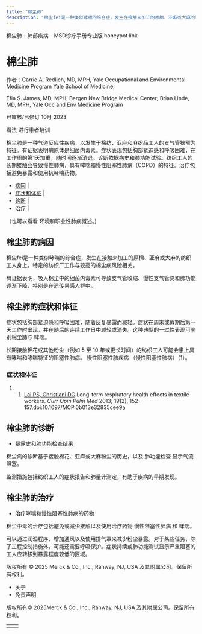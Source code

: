 ```yaml
---
title: "棉尘肺"
description: "棉尘fei是一种类似哮喘的综合症，发生在接触未加工的原棉、亚麻或大麻的纺织工人身上。特定的纺织厂工作与较高的棉尘病风险相关。"
---
```


﻿棉尘肺 \- 肺部疾病 \- MSD诊疗手册专业版 honeypot link

# 棉尘肺

作者：Carrie A. Redlich, MD, MPH, Yale Occupational and Environmental Medicine Program Yale School of Medicine;

Efia S. James, MD, MPH, Bergen New Bridge Medical Center; Brian Linde, MD, MPH, Yale Occ and Env Medicine Program

已审核/已修订 10月 2023

看法 进行患者培训

棉尘肺是一种气道反应性疾病，以发生于棉纺、亚麻和麻织品工人的支气管狭窄为特征。有证据表明病原体是细菌内毒素。症状表现包括胸部紧迫感和呼吸困难，在工作周的第1天加重，随时间逐渐消退。诊断依据病史和肺功能试验。纺织工人的长期接触会导致慢性肺病，具有哮喘和慢性阻塞性肺病（COPD）的特征。治疗包括避免暴露和使用抗哮喘药物。

- [病因](#病因_v921537_zh) \|
- [症状和体征](#症状和体征_v921540_zh) \|
- [诊断](#诊断_v921544_zh) \|
- [治疗](#治疗_v921547_zh) \|

（也可以看看 环境和职业性肺病概述。)

## 棉尘肺的病因

棉尘fei是一种类似哮喘的综合症，发生在接触未加工的原棉、亚麻或大麻的纺织工人身上。特定的纺织厂工作与较高的棉尘病风险相关。

有证据表明，吸入棉尘中的细菌内毒素可导致支气管收缩、慢性支气管炎和肺功能逐渐下降，特别是在遗传易感人群中。

## 棉尘肺的症状和体征

症状包括胸部紧迫感和呼吸困难，随着反复暴露而减轻。症状在周末或假期后第一天工作时出现，并在随后的连续工作日中减轻或消失。这种典型的一过性表现可鉴别棉尘肺与 哮喘。

长期接触棉花或其他粉尘（例如 5 至 10 年或更长时间）的纺织工人可能会患上具有哮喘和哮喘特征的阻塞性肺病。 慢性阻塞性肺疾病 （慢性阻塞性肺病）（1）。

### 症状和体征

1. 1. [Lai PS, Christiani DC](https://pubmed.ncbi.nlm.nih.gov/23361196/).Long-term respiratory health effects in textile workers. _Curr Opin Pulm Med_ 2013; 19(2), 152-157.doi:10.1097/MCP.0b013e32835cee9a


## 棉尘肺的诊断

- 暴露史和肺功能检查结果


棉尘病的诊断基于接触棉花、亚麻或大麻粉尘的历史，以及 肺功能检查 显示气流阻塞。

监测措施包括纺织工人的症状报告和肺量计测定，有助于疾病的早期发现。

## 棉尘肺的治疗

- 治疗哮喘和慢性阻塞性肺病的药物


棉尘中毒的治疗包括避免或减少接触以及使用治疗药物 慢性阻塞性肺病 和 哮喘。

可以通过润湿程序、增加通风以及使用排气罩来减少粉尘暴露。对于某些任务，除了工程控制措施外，可能还需要呼吸保护。症状持续或肺功能测试显示严重阻塞的工人应转移到暴露程度较低的区域。



版权所有 © 2025
Merck & Co., Inc., Rahway, NJ, USA 及其附属公司。保留所有权利。

- 关于
- 免责声明

版权所有© 2025Merck & Co., Inc., Rahway, NJ, USA 及其附属公司。保留所有权利。

|     |     |
| --- | --- |
|  |  |